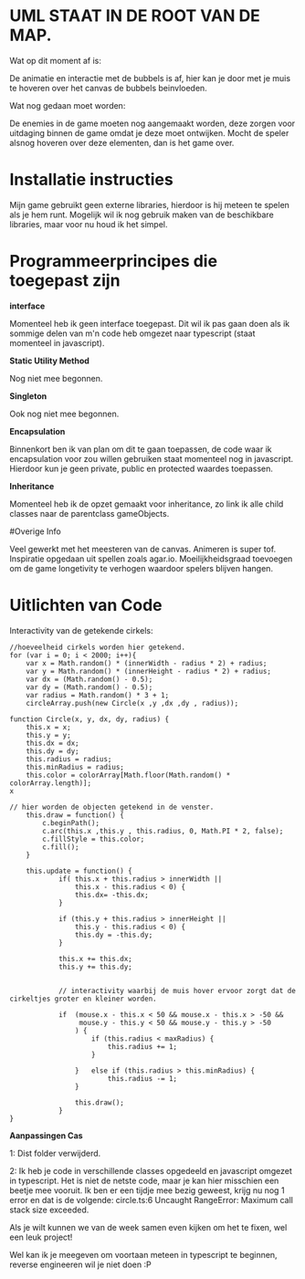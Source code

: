 # UML STAAT IN DE ROOT VAN DE MAP.



Wat op dit moment af is:

De animatie en interactie met de bubbels is af, hier kan je door met je muis te hoveren over het canvas de bubbels beinvloeden.

Wat nog gedaan moet worden:

De enemies in de game moeten nog aangemaakt worden, deze zorgen voor uitdaging binnen de game omdat je deze moet ontwijken. Mocht de speler alsnog hoveren over deze elementen, dan is het game over.

# Installatie instructies

Mijn game gebruikt geen externe libraries, hierdoor is hij meteen te spelen als je hem runt. Mogelijk wil ik nog gebruik maken van de beschikbare libraries, maar voor nu houd ik het simpel.


# Programmeerprincipes die toegepast zijn

**interface**

Momenteel heb ik geen interface toegepast. Dit wil ik pas gaan doen als ik sommige delen van m'n code heb omgezet naar typescript (staat momenteel in javascript).

**Static Utility Method**

Nog niet mee begonnen.

**Singleton**

Ook nog niet mee begonnen.

**Encapsulation**

Binnenkort ben ik van plan om dit te gaan toepassen, de code waar ik encapsulation voor zou willen gebruiken staat momenteel nog in javascript. Hierdoor kun je geen private, public en protected waardes toepassen.

**Inheritance**

Momenteel heb ik de opzet gemaakt voor inheritance, zo link ik alle child classes naar de parentclass gameObjects.

#Overige Info

Veel gewerkt met het meesteren van de canvas. 
Animeren is super tof.
Inspiratie opgedaan uit spellen zoals agar.io.
Moeilijkheidsgraad toevoegen om de game longetivity te verhogen waardoor spelers blijven hangen.

# Uitlichten van Code

Interactivity van de getekende cirkels:
   
    //hoeveelheid cirkels worden hier getekend.
    for (var i = 0; i < 2000; i++){
        var x = Math.random() * (innerWidth - radius * 2) + radius;
        var y = Math.random() * (innerHeight - radius * 2) + radius;
        var dx = (Math.random() - 0.5);
        var dy = (Math.random() - 0.5);
        var radius = Math.random() * 3 + 1;
        circleArray.push(new Circle(x ,y ,dx ,dy , radius));

    function Circle(x, y, dx, dy, radius) {
        this.x = x;
        this.y = y;
        this.dx = dx;
        this.dy = dy;
        this.radius = radius;
        this.minRadius = radius;
        this.color = colorArray[Math.floor(Math.random() * colorArray.length)];
    x

    // hier worden de objecten getekend in de venster.
        this.draw = function() {
            c.beginPath();
            c.arc(this.x ,this.y , this.radius, 0, Math.PI * 2, false);
            c.fillStyle = this.color;
            c.fill();
        }

        this.update = function() {
                if( this.x + this.radius > innerWidth || 
                    this.x - this.radius < 0) {
                    this.dx= -this.dx;
                }

                if (this.y + this.radius > innerHeight || 
                    this.y - this.radius < 0) {
                    this.dy = -this.dy;
                }
            
                this.x += this.dx;
                this.y += this.dy;


                // interactivity waarbij de muis hover ervoor zorgt dat de cirkeltjes groter en kleiner worden.

                if  (mouse.x - this.x < 50 && mouse.x - this.x > -50 &&
                     mouse.y - this.y < 50 && mouse.y - this.y > -50
                    ) {
                        if (this.radius < maxRadius) {
                            this.radius += 1;
                        }
                
                    }   else if (this.radius > this.minRadius) {
                            this.radius -= 1;
                    }
            
                    this.draw();
                }
    }


**Aanpassingen Cas**

1: Dist folder verwijderd.

2: Ik heb je code in verschillende classes opgedeeld en javascript omgezet in typescript. Het is niet de netste code, maar je kan hier misschien een beetje mee vooruit.
Ik ben er een tijdje mee bezig geweest, krijg nu nog 1 error en dat is de volgende: circle.ts:6 Uncaught RangeError: Maximum call stack size exceeded.

Als je wilt kunnen we van de week samen even kijken om het te fixen, wel een leuk project!

Wel kan ik je meegeven om voortaan meteen in typescript te beginnen, reverse engineeren wil je niet doen :P